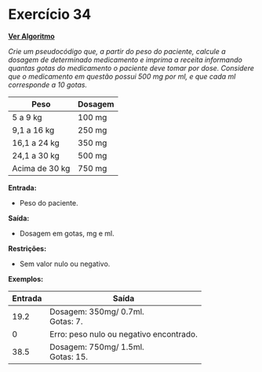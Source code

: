 # Exercício 34

[**Ver Algoritmo**](Algoritmo34.md)

*Crie um pseudocódigo que, a partir do peso do paciente, calcule a dosagem de determinado medicamento e imprima a receita informando quantas gotas do medicamento o paciente deve tomar por dose. Considere que o medicamento em questão possui 500 mg por ml, e que cada ml corresponde a 10 gotas.*

| Peso        | Dosagem   |
| ----------- | --------- |
| 5 a 9 kg    | 100 mg    |
| 9,1 a 16 kg | 250 mg    |
| 16,1 a 24 kg| 350 mg    |
| 24,1 a 30 kg| 500 mg    |
| Acima de 30 kg | 750 mg  |

**Entrada:**
- Peso do paciente.

**Saída:**
- Dosagem em gotas, mg e ml.

**Restrições:**
- Sem valor nulo ou negativo.

**Exemplos:**

| Entrada | Saída                              |
| --------| -----------------------------------|
| 19.2    | Dosagem: 350mg/ 0.7ml.<br>Gotas: 7. |
| 0       | Erro: peso nulo ou negativo encontrado. |
| 38.5    | Dosagem: 750mg/ 1.5ml.<br>Gotas: 15. |
